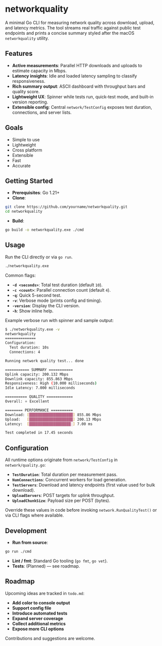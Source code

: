 # networkquality

A minimal Go CLI for measuring network quality across download, upload, and latency metrics. The tool streams real traffic against public test endpoints and prints a concise summary styled after the macOS `networkquality` utility.

## Features
- **Active measurements**: Parallel HTTP downloads and uploads to estimate capacity in Mbps.
- **Latency insights**: Idle and loaded latency sampling to classify responsiveness.
- **Rich summary output**: ASCII dashboard with throughput bars and quality score.
- **Lightweight UX**: Spinner while tests run, quick-test mode, and built-in version reporting.
- **Extensible config**: Central `network/TestConfig` exposes test duration, connections, and server lists.

## Goals
- Simple to use
- Lightweight
- Cross platform
- Extensible
- Fast
- Accurate

## Getting Started
- **Prerequisites**: Go 1.21+
- **Clone**:
```bash
git clone https://github.com/yourname/networkquality.git
cd networkquality
```
- **Build**:
```bash
go build -o networkquality.exe ./cmd
```

## Usage
Run the CLI directly or via `go run`.

```bash
./networkquality.exe
```

Common flags:
- **`-d <seconds>`**: Total test duration (default `10`).
- **`-c <count>`**: Parallel connection count (default `4`).
- **`-q`**: Quick 5-second test.
- **`-v`**: Verbose mode (prints config and timing).
- **`-version`**: Display the CLI version.
- **`-h`**: Show inline help.

Example verbose run with spinner and sample output:
```bash
$ ./networkquality.exe -v
networkquality
==============
Configuration:
  Test duration: 10s
  Connections: 4

Running network quality test... done

=========== SUMMARY ===========
Uplink capacity: 200.132 Mbps
Downlink capacity: 855.863 Mbps
Responsiveness: High (10.000 milliseconds)
Idle Latency: 7.000 milliseconds

========== QUALITY ============
Overall: ⭐ Excellent

======== PERFORMANCE ==========
Download: [████████████████████] 855.86 Mbps
Upload:   [████████████████████] 200.13 Mbps
Latency:  [███████████████████░] 7.00 ms

Test completed in 17.45 seconds
```

## Configuration
All runtime options originate from `network/TestConfig` in `network/quality.go`:
- **`TestDuration`**: Total duration per measurement pass.
- **`NumConnections`**: Concurrent workers for load generation.
- **`TestServers`**: Download and latency endpoints (first value used for bulk download).
- **`UploadServers`**: POST targets for uplink throughput.
- **`UploadChunkSize`**: Payload size per POST (bytes).

Override these values in code before invoking `network.RunQualityTest()` or via CLI flags where available.

## Development
- **Run from source**:
```bash
go run ./cmd
```
- **Lint / fmt**: Standard Go tooling (`go fmt`, `go vet`).
- **Tests**: (Planned) — see roadmap.

## Roadmap
Upcoming ideas are tracked in `todo.md`:
- **Add color to console output**
- **Support config file**
- **Introduce automated tests**
- **Expand server coverage**
- **Collect additional metrics**
- **Expose more CLI options**

Contributions and suggestions are welcome.
